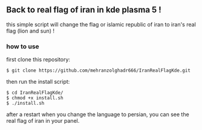 ## Back to real flag of iran in kde plasma 5 !
this simple script will change the flag or islamic republic of iran to iran's real flag (lion and sun) !

### how to use
first clone this repository:

```shell
$ git clone https://github.com/mehranzolghadr666/IranRealFlagKde.git
```

then run the install script:

```shell
$ cd IranRealFlagKde/
$ chmod +x install.sh
$ ./install.sh
```

after a restart when you change the language to persian, you can see the real flag of iran in your panel.
